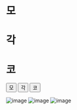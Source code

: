<!DOCTYPE html>
<html lang="ko">
<head>
    <meta charset="UTF-8">
    <meta name="viewport" content="width=device-width, initial-scale=1.0">
    <title>삼행시만들기</title>
</head>
<body>
    <h1>모</h1>
    <h1>각</h1>
    <h1>코</h1>
    <button onclick="changeText0()">모</button>
    <button onclick="changeText1()">각</button>
    <button onclick="changeText2()">코</button>
    <script src="./index.js"></script>
</body>
</html>

![image](https://github.com/hyezg/js-study/assets/112006114/584732bb-d08a-409e-92f2-730b7093075a)
![image](https://github.com/hyezg/js-study/assets/112006114/ae8f281c-8601-405e-8a8d-1a8eb984f6a9)
![image](https://github.com/hyezg/js-study/assets/112006114/cc772b0c-2fab-47a6-84b3-55af2b540c03)
